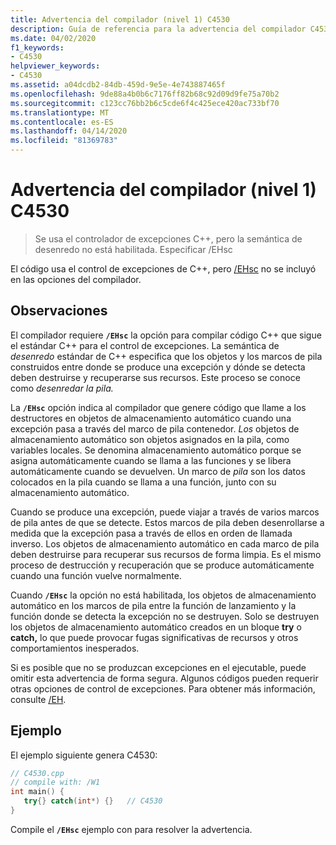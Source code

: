 ```yaml
---
title: Advertencia del compilador (nivel 1) C4530
description: Guía de referencia para la advertencia del compilador C4530 de Microsoft C++ .
ms.date: 04/02/2020
f1_keywords:
- C4530
helpviewer_keywords:
- C4530
ms.assetid: a04dcdb2-84db-459d-9e5e-4e743887465f
ms.openlocfilehash: 9de88a4b0b6c7176ff82b68c92d09d9fe75a70b2
ms.sourcegitcommit: c123cc76bb2b6c5cde6f4c425ece420ac733bf70
ms.translationtype: MT
ms.contentlocale: es-ES
ms.lasthandoff: 04/14/2020
ms.locfileid: "81369783"
---
```

# <a name="compiler-warning-level-1-c4530"></a>Advertencia del compilador (nivel 1) C4530

> Se usa el controlador de excepciones C++, pero la semántica de desenredo no está habilitada. Especificar /EHsc

El código usa el control de excepciones de C++, pero [/EHsc](../../build/reference/eh-exception-handling-model.md) no se incluyó en las opciones del compilador.

## <a name="remarks"></a>Observaciones

El compilador requiere **`/EHsc`** la opción para compilar código C++ que sigue el estándar C++ para el control de excepciones. La semántica de *desenredo* estándar de C++ especifica que los objetos y los marcos de pila construidos entre donde se produce una excepción y dónde se detecta deben destruirse y recuperarse sus recursos. Este proceso se conoce como *desenredar la pila.*

La **`/EHsc`** opción indica al compilador que genere código que llame a los destructores en objetos de almacenamiento automático cuando una excepción pasa a través del marco de pila contenedor. *Los* objetos de almacenamiento automático son objetos asignados en la pila, como variables locales. Se denomina almacenamiento automático porque se asigna automáticamente cuando se llama a las funciones y se libera automáticamente cuando se devuelven. Un marco de *pila* son los datos colocados en la pila cuando se llama a una función, junto con su almacenamiento automático.

Cuando se produce una excepción, puede viajar a través de varios marcos de pila antes de que se detecte. Estos marcos de pila deben desenrollarse a medida que la excepción pasa a través de ellos en orden de llamada inverso. Los objetos de almacenamiento automático en cada marco de pila deben destruirse para recuperar sus recursos de forma limpia. Es el mismo proceso de destrucción y recuperación que se produce automáticamente cuando una función vuelve normalmente.

Cuando **`/EHsc`** la opción no está habilitada, los objetos de almacenamiento automático en los marcos de pila entre la función de lanzamiento y la función donde se detecta la excepción no se destruyen. Solo se destruyen los objetos de almacenamiento automático creados en un bloque **try** o **catch,** lo que puede provocar fugas significativas de recursos y otros comportamientos inesperados.

Si es posible que no se produzcan excepciones en el ejecutable, puede omitir esta advertencia de forma segura. Algunos códigos pueden requerir otras opciones de control de excepciones. Para obtener más información, consulte [/EH](../../build/reference/eh-exception-handling-model.md).

## <a name="example"></a>Ejemplo

El ejemplo siguiente genera C4530:

```cpp
// C4530.cpp
// compile with: /W1
int main() {
   try{} catch(int*) {}   // C4530
}
```

Compile el **`/EHsc`** ejemplo con para resolver la advertencia.
